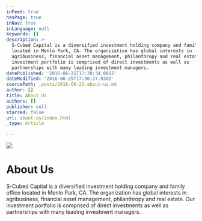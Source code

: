 ```yaml
---
inFeed: true
hasPage: true
inNav: true
inLanguage: null
keywords: []
description: >-
  S-Cubed Capital is a diversified investment holding company and family office
  located in Menlo Park, CA. The organization has global interests in
  agribusiness, financial asset management, philanthropy and real estate. Our
  investment portfolio is comprised of direct investments as well as
  partnerships with many leading investment managers.
datePublished: '2016-06-25T17:30:34.081Z'
dateModified: '2016-06-25T17:30:27.930Z'
sourcePath: _posts/2016-06-25-about-us.md
author: []
title: About Us
authors: []
publisher: null
starred: false
url: about-us/index.html
_type: Article

---
```

![](https://the-grid-user-content.s3-us-west-2.amazonaws.com/a5d0c0ab-ceae-46e7-9a4f-41b548a6af82.jpg)

# About Us

S-Cubed Capital is a diversified investment holding company and family office located in Menlo Park, CA. The organization has global interests in agribusiness, financial asset management, philanthropy and real estate. Our investment portfolio is comprised of direct investments as well as partnerships with many leading investment managers.